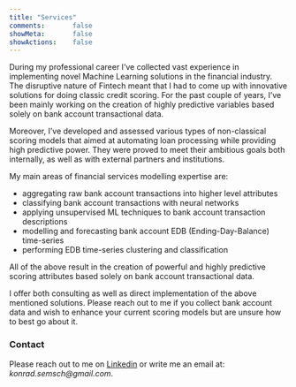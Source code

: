 ```yaml
---
title: "Services"
comments:       false
showMeta:       false
showActions:    false
---
```


During my professional career I’ve collected vast experience in implementing novel Machine Learning solutions in the financial industry. The disruptive nature of Fintech meant that I had to come up with innovative solutions for doing classic credit scoring. For the past couple of years, I’ve been mainly working on the creation of highly predictive variables based solely on bank account transactional data.

Moreover, I’ve developed and assessed various types of non-classical scoring models that aimed at automating loan processing while providing high predictive power. They were proved to meet their ambitious goals both internally, as well as with external partners and institutions.

My main areas of financial services modelling expertise are:

* aggregating raw bank account transactions into higher level attributes
* classifying bank account transactions with neural networks
* applying unsupervised ML techniques to bank account transaction descriptions
* modelling and forecasting bank account EDB (Ending-Day-Balance) time-series
* performing EDB time-series clustering and classification

All of the above result in the creation of powerful and highly predictive scoring attributes based solely on bank account transactional data.

I offer both consulting as well as direct implementation of the above mentioned solutions. Please reach out to me if you collect bank account data and wish to enhance your current scoring models but are unsure how to best go about it.

### Contact

Please reach out to me on [Linkedin](https://www.linkedin.com/in/konradsemsch/) or write me an email at: _konrad.semsch@gmail.com_.
